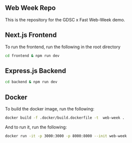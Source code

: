 ## Web Week Repo

This is the repository for the GDSC x Fast Web-Week demo.

## Next.js Frontend

To run the frontend, run the following in the root directory

```bash
cd frontend & npm run dev
```

## Express.js Backend

```bash
cd backend & npm run dev
```

## Docker

To build the docker image, run the following:

```bash
docker build -f .docker/build.dockerfile -t  web-week .
```

And to run it, run the following:

```bash
docker run -it -p 3000:3000 -p 8000:8000 --init web-week
```
